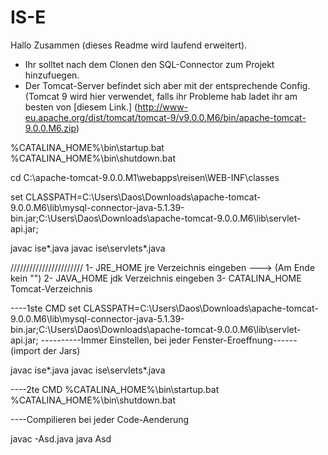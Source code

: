 # IS-E

Hallo Zusammen (dieses Readme wird laufend erweitert). 

- Ihr solltet nach dem Clonen den SQL-Connector zum Projekt hinzufuegen.
- Der Tomcat-Server befindet sich aber mit der entsprechende Config. (Tomcat 9 wird hier verwendet, falls ihr Probleme hab ladet ihr
  am besten von [diesem Link.] (http://www-eu.apache.org/dist/tomcat/tomcat-9/v9.0.0.M6/bin/apache-tomcat-9.0.0.M6.zip)



%CATALINA_HOME%\bin\startup.bat
%CATALINA_HOME%\bin\shutdown.bat

cd C:\apache-tomcat-9.0.0.M1\webapps\reisen\WEB-INF\classes

set CLASSPATH=C:\Users\Daos\Downloads\apache-tomcat-9.0.0.M6\lib\mysql-connector-java-5.1.39-bin.jar;C:\Users\Daos\Downloads\apache-tomcat-9.0.0.M6\lib\servlet-api.jar;

javac ise\*.java
javac ise\servlets\*.java





///////////////////////
1- JRE_HOME       jre Verzeichnis eingeben ---> (Am Ende kein "\")
2- JAVA_HOME      jdk Verzeichnis eingeben
3- CATALINA_HOME  Tomcat-Verzeichnis


----1ste CMD
set CLASSPATH=C:\Users\Daos\Downloads\apache-tomcat-9.0.0.M6\lib\mysql-connector-java-5.1.39-bin.jar;C:\Users\Daos\Downloads\apache-tomcat-9.0.0.M6\lib\servlet-api.jar;
----------Immer Einstellen, bei jeder Fenster-Eroeffnung------ (import der Jars)


javac ise\*.java
javac ise\servlets\*.java

----2te CMD
%CATALINA_HOME%\bin\startup.bat
%CATALINA_HOME%\bin\shutdown.bat


----Compilieren bei jeder Code-Aenderung

javac -Asd.java
java Asd
